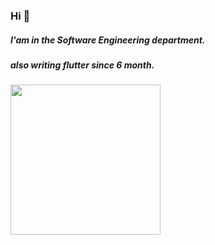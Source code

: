 ### Hi 👋
##### I'am in the Software Engineering department.
##### also writing flutter since 6 month.

<img src= "https://user-images.githubusercontent.com/51439795/102415384-1e2bc380-4009-11eb-8ffa-b06bb075bfca.gif"  width=240 height:80>


